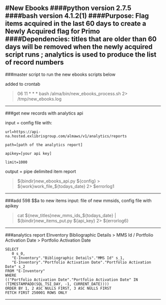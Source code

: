 #New Ebooks
####python version 2.7.5
####bash version 4.1.2(1)
####Purpose: Flag items acquired in the last 60 days to create a Newly Acquired flag for Primo
####Dependencies: titles that are older than 60 days will be removed when the newly acquired script runs ; analytics is used to produce the list of record numbers
-------------------------------------------------------------------------------------------------
###master script to run the new ebooks scripts below

added to crontab

>06 11 * * * bash /alma/bin/new_ebooks_process.sh 2> /tmp/new_ebooks.log

-------------------------------------------------------------------------------------------------
###get new records with analytics api

input = config file with:

```
url=https://api-na.hosted.exlibrisgroup.com/almaws/v1/analytics/reports

path=[path of the analytics report]

apikey=[your api key]

limit=1000
```

output = pipe delimited item report

>${bindir}new_ebooks_api.py ${config} > ${work}work_file_${todays_date} 2> $errorlog1

-------------------------------------------------------------------------------------------------
###add 598 $$a to new items
input: file of new mmsids, config file with apikey
>cat ${new_titles}new_mms_ids_${todays_date} | ${bindir}new_items_put.py ${api_key} 2> ${errorlog6}

-------------------------------------------------------------------------------------------------
###analytics report
EInventory Bibliographic Details > MMS Id / Portfolio Activation Date > Portfolio Activation Date

```
SELECT
   0 s_0,
   "E-Inventory"."Bibliographic Details"."MMS Id" s_1,
   "E-Inventory"."Portfolio Activation Date"."Portfolio Activation Date" s_2
FROM "E-Inventory"
WHERE
(("Portfolio Activation Date"."Portfolio Activation Date" IN (TIMESTAMPADD(SQL_TSI_DAY, -1, CURRENT_DATE))))
ORDER BY 1, 2 ASC NULLS FIRST, 3 ASC NULLS FIRST
FETCH FIRST 250001 ROWS ONLY
```
-------------------------------------------------------------------------------------------------
